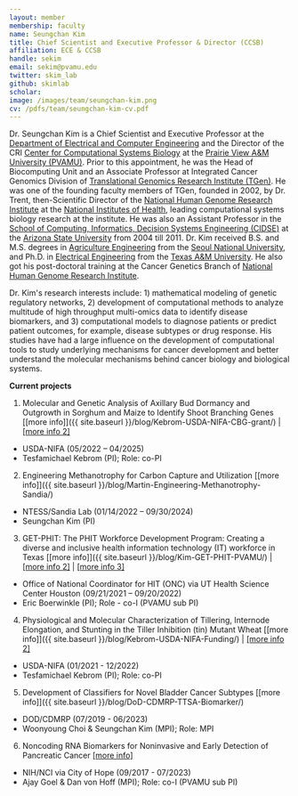 ```yaml
---
layout: member
membership: faculty
name: Seungchan Kim
title: Chief Scientist and Executive Professor & Director (CCSB)
affiliation: ECE & CCSB
handle: sekim
email: sekim@pvamu.edu
twitter: skim_lab
github: skimlab
scholar: 
image: /images/team/seungchan-kim.png
cv: /pdfs/team/seungchan-kim-cv.pdf
---
```


Dr. Seungchan Kim is a Chief Scientist and Executive Professor at the [Department of Electrical and Computer Engineering](http://www.pvamu.edu/ece/) and the Director of the CRI [Center for Computational Systems Biology]({{site.baseurl}}{{"/"}}) at the [Prairie View A&M University (PVAMU)](http://www.pvamu.edu).  Prior to this appointment, he was the Head of Biocomputing Unit and an Associate Professor at Integrated Cancer Genomics Division of [Translational Genomics Research Institute (TGen)](http://www.tgen.org).  He was one of the founding faculty members of TGen, founded in 2002, by Dr. Trent, then-Scientific Director of the [National Human Genome Research Institute](https://www.genome.gov) at the [National Institutes of Health](https://www.nih.gov), leading computational systems biology research at the institute.  He was also an Assistant Professor in the [School of Computing, Informatics, Decision Systems Engineering (CIDSE)](https://cidse.engineering.asu.edu) at the [Arizona State University](http://www.asu.edu) from 2004 till 2011.  Dr. Kim received B.S. and M.S. degrees in [Agriculture Engineering](http://bse.snu.ac.kr/) from the [Seoul National University](http://www.snu.ac.kr), and Ph.D. in [Electrical Engineering](https://engineering.tamu.edu/electrical/) from the [Texas A&M University](http://www.tamu.edu). He also got his post-doctoral training at the Cancer Genetics Branch of [National Human Genome Research Institute](https://www.genome.gov).

Dr. Kim's research interests include: 1) mathematical modeling of genetic regulatory networks, 2) development of computational methods to analyze multitude of high throughput multi-omics data to identify disease biomarkers, and 3) computational models to diagnose patients or predict patient outcomes, for example, disease subtypes or drug response. His studies have had a large influence on the development of computational tools to study underlying mechanisms for cancer development and better understand the molecular mechanisms behind cancer biology and biological systems.


**Current projects**

1.	Molecular and Genetic Analysis of Axillary Bud Dormancy and Outgrowth in Sorghum and Maize 
    to Identify Shoot Branching Genes 
    [[more info]]({{ site.baseurl }}/blog/Kebrom-USDA-NIFA-CBG-grant/) |
    [[more info 2]](https://portal.nifa.usda.gov/web/crisprojectpages/1028531-molecular-and-genetic-analysis-of-axillary-bud-dormancy-and-outgrowth-in-sorghum-and-maize-to-identify-shoot-branching-genes.html)
  - USDA-NIFA (05/2022 – 04/2025) 
  - Tesfamichael Kebrom (PI); Role: co-PI 

2.	Engineering Methanotrophy for Carbon Capture and Utilization
    [[more info]]({{ site.baseurl }}/blog/Martin-Engineering-Methanotrophy-Sandia/)
  - NTESS/Sandia Lab (01/14/2022 – 09/30/2024)
  - Seungchan Kim (PI)

3.	GET-PHIT: The PHIT Workforce Development Program: Creating a diverse and inclusive 
    health information technology (IT) workforce in Texas
    [[more info]]({{ site.baseurl }}/blog/Kim-GET-PHIT-PVAMU/) |
    [[more info 2]](https://www.pvamu.edu/get-phit) |
    [[more info 3]](https://www.uth.edu/get-phit/)
  - Office of National Coordinator for HIT (ONC) via UT Health Science Center Houston (09/21/2021 – 09/20/2022)
  - Eric Boerwinkle (PI); Role - co-I (PVAMU sub PI)

4.	Physiological and Molecular Characterization of Tillering, Internode Elongation, and 
    Stunting in the Tiller Inhibition (tin) Mutant Wheat
    [[more info]]({{ site.baseurl }}/blog/Kebrom-USDA-NIFA-Funding/) |
    [[more info 2]](https://cris.nifa.usda.gov/cgi-bin/starfinder/0?path=fastlink1.txt&id=anon&pass=&search=R=91389&format=WEBFMT6NT)
  - USDA-NIFA (01/2021 - 12/2022)
  - Tesfamichael Kebrom (PI); Role: co-PI

5.	Development of Classifiers for Novel Bladder Cancer Subtypes
    [[more info]]({{ site.baseurl }}/blog/DoD-CDMRP-TTSA-Biomarker/)
  - DOD/CDMRP (07/2019 - 06/2023)
  - Woonyoung Choi & Seungchan Kim (MPI); Role: MPI


6.	Noncoding RNA Biomarkers for Noninvasive and Early Detection of Pancreatic Cancer
    [[more info]](https://reporter.nih.gov/search/uR5JOYG6-U-5UDkS3vlarQ/project-details/10246989)
  - NIH/NCI via City of Hope (09/2017 - 07/2023)
  - Ajay Goel & Dan von Hoff (MPI); Role: co-I (PVAMU sub PI)


